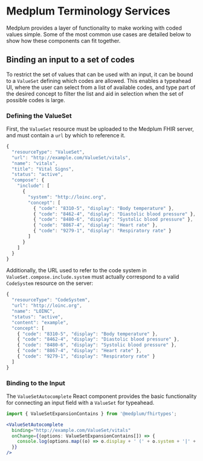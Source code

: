 # Medplum Terminology Services

Medplum provides a layer of functionality to make working with coded values simple. Some of the most common use cases
are detailed below to show how these components can fit together.

## Binding an input to a set of codes

To restrict the set of values that can be used with an input, it can be bound to a `ValueSet` defining which codes are
allowed. This enables a typeahead UI, where the user can select from a list of available codes, and type part of the
desired concept to filter the list and aid in selection when the set of possible codes is large.

### Defining the ValueSet

First, the `ValueSet` resource must be uploaded to the Medplum FHIR server, and must contain a `url` by which
to reference it.

```js
{
  "resourceType": "ValueSet",
  "url": "http://example.com/ValueSet/vitals",
  "name": "vitals",
  "title": "Vital Signs",
  "status": "active",
  "compose": {
    "include": [
      {
        "system": "http://loinc.org",
        "concept": [
          { "code": "8310-5", "display": "Body temperature" },
          { "code": "8462-4", "display": "Diastolic blood pressure" },
          { "code": "8480-6", "display": "Systolic blood pressure" },
          { "code": "8867-4", "display": "Heart rate" },
          { "code": "9279-1", "display": "Respiratory rate" }
        ]
      }
    ]
  }
}
```

Additionally, the URL used to refer to the code system in `ValueSet.compose.include.system` must actually correspond to
a valid `CodeSystem` resource on the server:

```js
{
  "resourceType": "CodeSystem",
  "url": "http://loinc.org",
  "name": "LOINC",
  "status": "active",
  "content": "example",
  "concept": [
    { "code": "8310-5", "display": "Body temperature" },
    { "code": "8462-4", "display": "Diastolic blood pressure" },
    { "code": "8480-6", "display": "Systolic blood pressure" },
    { "code": "8867-4", "display": "Heart rate" },
    { "code": "9279-1", "display": "Respiratory rate" }
  ]
}
```

### Binding to the Input

The `ValueSetAutocomplete` React component provides the basic functionality for connecting an input field with a
`ValueSet` for typeahead.

```jsx
import { ValueSetExpansionContains } from '@medplum/fhirtypes';

<ValueSetAutocomplete
  binding="http://example.com/ValueSet/vitals"
  onChange={(options: ValueSetExpansionContains[]) => {
    console.log(options.map((o) => o.display + ' (' + o.system + '|' + o.code + ')').join('\n'));
  }}
/>
```
